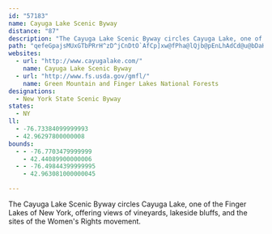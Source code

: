 ```yaml
---
id: "57183"
name: Cayuga Lake Scenic Byway
distance: "87"
description: "The Cayuga Lake Scenic Byway circles Cayuga Lake, one of the Finger Lakes of New York, offering views of vineyards, lakeside bluffs, and the sites of the Women's Rights movement."
path: "qefeGpajsMUxGTbPRrH^zD^jCnDtO`AfCp]xw@fPha@lQjb@pEnLhAdCd@u@bDaH|@{AlL}O~AcBrAaArCeAhCYrBDpF^lB@nBOfBe@fKgErB}A~SoJbBg@r`@eJhGuBvBeA|DmCzAqAzG{GbByAbCoAnAe@bDq@bDMxCRfe@`LxAZfGr@tO|@`o@jC`E?~CUvGmApDkA~e@_R|C_A~VkGhq@yT`HwAjIgArE?xBd@dCjAnGbEdAh@|DbAfMp@tGDlDZr@PnC~@fD~AxExDhElC|Ar@vDz@~DTrAErBSjE}@puBsf@hBYnDG`GZdL|AvE`@lNz@pRbBp}@pUxDjA|Ar@~B~A|BdC|Xf]bAx@lJ`FfB~AzApBfH|KxKlRdB`Bn@^`Bf@rG|@jOl@|QjBzRvDjHPnKj@lFd@hDr@zGrC|ErAna@fJrC?vZ_AlMq@`FB|FRdL~@|ITbNB~B^hEjArBNbA?~[gDpKeBnCApBDhANfYpErDRhB?vG_@r[sCzDy@`QuF|Dk@jIYbAM|Cs@nAk@hy@sh@fAg@dDkA|UqFpEcBrCmBxB_CnMiRxC_DbBqA~QuLhAo@hCeA~KqBnD{@|QyFhFmAdl@aIbE]bTo@fl@wA~B[fBe@lCsAxBcBrFuGbDuClCyA~OeGrCsBdAmA|AkCdAyCrL_c@x@gCzAuCrA_BrAgA~MsHh@i@f_@yYfw@on@za@cTvBwAhCyBjb@gb@`DmCrDgBlDs@nTqBrTyAz]aDfG]rAUr@W~CgBjKaJ`K_KjHgJxEiFvCsCbG}BfFcAzM_AjIQlGYfGgAzIcChQoGdEsB`JiF|CuBfBsAdCoC`IuLjJuOpHoKzKaOhAkBhGoLpCuGxByFlCgIxDgN|D_QpDuL~@eCn@gArBqC~@kAfBaBbHaFvUoK~BqAfTuNhS{L~D{CrFeFpDkExc@}r@|AyB`AgApC_CrToLlCeCpAoB`BcE|D}NxEm[dAeGxKal@~EwU`@aCTqCJaHUaWKoC]kEmAcKKgBC_DHqBh@gEpFeR|ByEtAmB|A_BpKoHbByAbBoBpAoBfA_C~EiNjCgFzO{X`L_UlBmCfUcYrHoKlAyB~A_EbAeEbCePTeCX_Id@iEr@gDbBsG`KoW`HqPhAkBrAgBlG_HrEgDbIgF`BwAzAaBvEaHlAsArAkArIcGrBkAvBy@zBg@fCWbf@}@nBMhBYfBm@bBw@rA_Av[_XlBkAzMwGbBo@~A[rFq@`Cs@nUiJfFkBfIaChRsGpLyC|TiLpO_H|Q{LjOmI`J{FdIyEvZeTfGwFpXcNdBmBfBeDx@cDjAsHl@kBbA_BnA{@tAYfBDdN`GxR`DbBMjAc@`EiEjAq@r@M`FWYmXq[r@cB]yAg@wByA}ImI_SuT_NaKcEuAcDYoRd@kC?uBYiE_BcCmCmBgCyBfAuElBqA^}Dp@aIfDgHtDwWfOuOhJcNxGaM|HoAp@yS`FsB\\iRrB{Gd@qHRyF@gJg@aFs@qOgEaAQ_G[me@kBys@s@mJ}AaBa@oBy@u@g@cAeAsAwBe@eAiJa]{@eCi@y@i@w@_BuAoBw@sBYsBHwGxAmc@bEeBXkCv@{Ar@kIrG{N`NgAr@{Br@aALeEADzF_@lEuM|s@u@|CaDvKwGbVk@xBs@jEWnEAlCBjCNlClFzj@NdDI~C_@vCs@jC_AdBkLtQiBhByA|@}@XsHxAaBx@_FzCsAj@}@RyRf@_BNy@TyAr@cCbCkOxXiJjXuDlO}U~hAwAfDcHtLsC`Dq^`[un@lg@u_@d[q[pX_n@h~@oEpFaYn[gZhXcF`Ey@d@w@ZsGrAseDlH}jAjBkdB~D}AZ~@|}@n@lr@BhGUdEy@zEcAzCiBjDiCrCuJtGaOlLyNzJsC`CyBrCsA|BuHtQaBzCmB`CyAxAmBvAoKvGyGdF{G~F_XxVeMdNyKdMiIlKeGnI{AjBwF~EgZtT_NhHqMhLeI~GoPtJyCxA}Cx@gXjD_Dr@aDlA_CpAqGzDcChBoBvB}AtBa_@fo@sDjFaCrCqHzIiGtGkEpDwMzJyCrAmCf@wBDeBMyBe@aJmE}@s@qE_Fk@g@cAe@uOmDuAEgAJspBzc@iBdAmA~Ae@z@}AxE_A`BmBbBcA^uUfEqHd@mH~AgDb@_CJyIE}H[wBJu@LeBr@iOhJyLvEkDZkHP_BEsd@cIaLqCcCy@gDqBuAsAm@o@{IyMkAmAsA_AeLgGsCmAaq@qVyA_AaIyHaBkAkBy@{Ba@yDA}IZ{M`B}MB_G_@}FmAqJkDcCgAuJ{FmCkAsCw@oCa@aDMkLLwKCwAAiBY{Am@oJsFcF_CsEyAeWaHaBQgWGcTyAeOx@qIxAmFpAiCbAqIlEsO~GyDpAuObDwCb@uQr@kJfAkEx@eFdBqEjByBnAaIfGqMxLsBlAgF`BoSlFgXdGcBj@yf@jWuL~EiBhAcB|A{HzIiA`BkKtSsIzSkBzCuB~ByAlA}DnByDv@y[`CeB^sNpEiWbHg]dGeGl@_EDsBSwY{FqDIuBPqCl@_EpAiBx@aJrF{CxAyh@tL_BLmDEoAMcLsBaBImBJeb@xKwTlFiD^qJX}C?qHkA"
websites:
  - url: "http://www.cayugalake.com/"
    name: Cayuga Lake Scenic Byway
  - url: "http://www.fs.usda.gov/gmfl/"
    name: Green Mountain and Finger Lakes National Forests
designations:
  - New York State Scenic Byway
states:
  - NY
ll:
  - -76.73384099999993
  - 42.96297800000008
bounds:
  - - -76.7703479999999
    - 42.44089900000006
  - - -76.49844399999995
    - 42.963081000000045

---
```


The Cayuga Lake Scenic Byway circles Cayuga Lake, one of the Finger Lakes of New York, offering views of vineyards, lakeside bluffs, and the sites of the Women's Rights movement.
